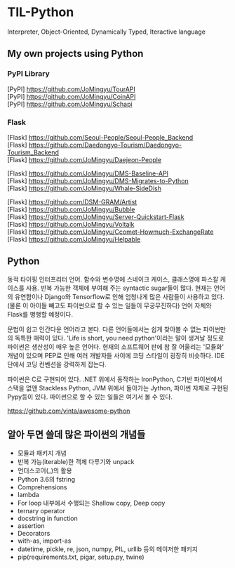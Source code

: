 # TIL-Python
Interpreter, Object-Oriented, Dynamically Typed, Iteractive language

## My own projects using Python
### PyPI Library
[PyPI] <https://github.com/JoMingyu/TourAPI>  
[PyPI] <https://github.com/JoMingyu/CoinAPI>  
[PyPI] <https://github.com/JoMingyu/Schapi>  

### Flask
[Flask] <https://github.com/Seoul-People/Seoul-People_Backend>  
[Flask] <https://github.com/Daedongyo-Tourism/Daedongyo-Tourism_Backend>  
[Flask] <https://github.com/JoMingyu/Daejeon-People>  

[Flask] <https://github.com/JoMingyu/DMS-Baseline-API>  
[Flask] <https://github.com/JoMingyu/DMS-Migrates-to-Python>  
[Flask] <https://github.com/JoMingyu/Whale-SideDish>  

[Flask] <https://github.com/DSM-GRAM/Artist>  
[Flask] <https://github.com/JoMingyu/Bubble>  
[Flask] <https://github.com/JoMingyu/Server-Quickstart-Flask>  
[Flask] <https://github.com/JoMingyu/Voltalk>  
[Flask] <https://github.com/JoMingyu/Ccomet-Howmuch-ExchangeRate>  
[Flask] <https://github.com/JoMingyu/Helpable>

## Python
동적 타이핑 인터프리터 언어. 함수와 변수명에 스네이크 케이스, 클래스명에 파스칼 케이스를 사용. 반복 가능한 객체에 부여해 주는 syntactic sugar들이 많다. 현재는 언어의 유연함이나 Django와 Tensorflow로 인해 엄청나게 많은 사람들이 사용하고 있다.(물론 이 아이들 빼고도 파이썬으로 할 수 있는 일들이 무궁무진하다) 언어 자체와 Flask를 병행할 예정이다.

문법이 쉽고 인간다운 언어라고 본다. 다른 언어들에서는 쉽게 찾아볼 수 없는 파이썬만의 독특한 매력이 있다. 'Life is short, you need python'이라는 말이 생겨날 정도로 파이썬은 생산성이 매우 높은 언어다. 현재의 소프트웨어 판에 참 잘 어울리는 '모듈화' 개념이 있으며 PEP로 인해 여러 개발자들 사이에 코딩 스타일이 굉장히 비슷하다. IDE 단에서 코딩 컨벤션을 강력하게 잡는다.

파이썬은 C로 구현되어 있다. .NET 위에서 동작하는 IronPython, C기반 파이썬에서 스택을 없앤 Stackless Python, JVM 위에서 돌아가는 Jython, 파이썬 자체로 구현된 Pypy등이 있다. 파이썬으로 할 수 있는 일들은 여기서 볼 수 있다.

<https://github.com/vinta/awesome-python>

## 알아 두면 쓸데 많은 파이썬의 개념들
- 모듈과 패키지 개념
- 반복 가능(iterable)한 객체 다루기와 unpack
- 언더스코어(_)의 활용
- Python 3.6의 fstring
- Comprehensions
- lambda
- For loop 내부에서 수행되는 Shallow copy, Deep copy
- ternary operator
- docstring in function
- assertion
- Decorators
- with-as, import-as
- datetime, pickle, re, json, numpy, PIL, urllib 등의 메이저한 패키지
- pip(requirements.txt, pigar, setup.py, twine)
